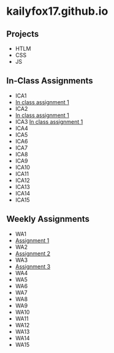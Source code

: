 # kailyfox17.github.io


## Projects
- HTLM
- CSS
- JS

## In-Class Assignments 
- ICA1 
- [In class assignment 1](https://docs.google.com/document/d/1a-nw4o_5szOSF-Vy2yb5WE_ONrnaeJX1e4OCnEEZ2xY/edit?usp=sharing)
- ICA2 
- [In class assignment 1](https://docs.google.com/document/d/1jXWHwKKyfFVqsB9_MQngLBdqASyFo57x1F4VixMVSyI/edit?usp=sharing)
- ICA3
[In class assignment 1](kailyfox17.github.io/ica/ica3a.html)
- ICA4
- ICA5
- ICA6
- ICA7
- ICA8
- ICA9
- ICA10
- ICA11
- ICA12
- ICA13
- ICA14
- ICA15

## Weekly Assignments
- WA1 
- [Assignment 1](kailyfox17.github.io/wa/wa1.html)
- WA2 
- [Assignment 2](https://kailyfox17.github.io/wa/wa2.html)
- WA3
- [Assignment 3](kailyfox17.github.io/wa/wa33.html)
- WA4
- WA5
- WA6
- WA7
- WA8
- WA9
- WA10
- WA11
- WA12
- WA13
- WA14
- WA15



